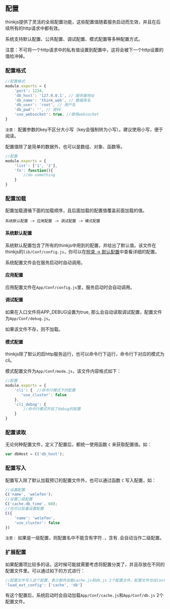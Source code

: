 ## 配置

thinkjs提供了灵活的全局配置功能，这些配置值随着服务启动而生效，并且在后续所有的http请求中都有效。

系统支持默认配置、公共配置、调试配置、模式配置等多种配置方式。

<div class='alert alert-danger'>
    注意：不可将一个http请求中的私有值设置到配置中，这将会被下一个http设置的值给冲掉。
</div> 


### 配置格式

```js
//配置格式
module.exports = {
    'port': 1234,
    'db_host': '127.0.0.1', // 服务器地址
    'db_name': 'think_web', // 数据库名
    'db_user': 'root', // 用户名
    'db_pwd': '', // 密码
    'use_websocket': true, //使用websocket
}
```

`注意：` 配置参数的key不区分大小写（key会强制转为小写）。建议使用小写，便于阅读。

配置值除了是简单的数据外，也可以是数组、对象、函数等。

```js
//配置
module.exports = {
    'list': ['1', '2'],
    'fn': function(){
        //do something
    }
}
```

### 配置加载

配置加载遵循下面的加载顺序，且后面加载的配置值覆盖前面加载的值。

`系统默认配置 -> 应用配置 -> 调试配置 -> 模式配置`

#### 系统默认配置

系统默认配置包含了所有的thinkjs中用到的配置，并给出了默认值。该文件在thinkjs的`lib/Conf/config.js`，你可以在[附录 -> 默认配置](/doc/appendix.html#appendix_config)中查看详细的配置。

系统配置文件会在服务启动时自动调用。

#### 应用配置

应用配置文件在`App/Conf/config.js`里，服务启动时会自动调用。

#### 调试配置

如果在入口文件将APP_DEBUG设置为true, 那么会自动读取调试配置，配置文件为`App/Conf/debug.js`。

如果该文件不存，则不加载。

#### 模式配置

thinkjs除了默认的启http服务运行，也可以命令行下运行，命令行下对应的模式为cli。

模式配置文件为`App/Conf/mode.js`，该文件内容格式如下：

```js
//配置
module.exports = {
    'cli': {  //命令行模式下的配置
       'use_cluster': false
    },
    'cli_debug': {
        //命令行模式开启了debug的配置
    }  
}

```

### 配置读取

无论何种配置文件，定义了配置后，都统一使用函数 `C` 来获取配置值。如：

```js
var dbHost = C('db_host');
```

### 配置写入

配置写入除了默认加载预订的配置文件外，也可以通过函数 `C` 写入配置，如：

```js
//设置配置
C('name', 'welefen');
//设置二级配置
C('cache.db_time', 60);
//也可以批量设置配置
C({
    'name': 'welefen',
    'use_cluster': false
})
```

`注意：` 如果是一级配置，则配置名中不能含有字符`.`，含有`.`会自动当作二级配置。


### 扩展配置

如果配置项比较多的话，这时候可能就需要考虑将配置分类了，并且存放在不同的配置文件里。可以通过如下的方式进行：

```js
//配置文件写入这个配置，表示额外加载cache.js和db.js 2个配置文件，配置文件也在Conf目录下
'load_ext_config': ['cache', 'db']
```

有这个配置后，系统启动时会自动加载`App/Conf/cache.js`和`App/Conf/db.js` 2个配置文件。
